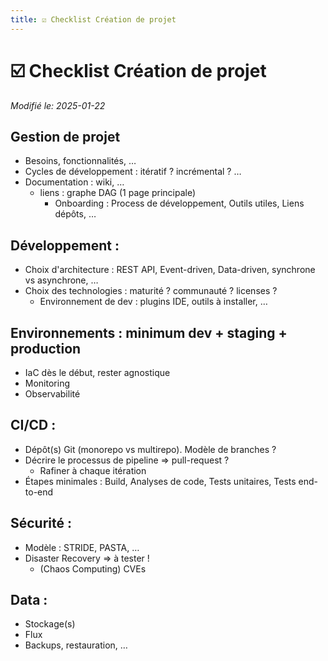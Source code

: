 ```yaml
---
title: ☑️ Checklist Création de projet
---
```


# ☑️ Checklist Création de projet

_Modifié le: 2025-01-22_

## Gestion de projet

- Besoins, fonctionnalités, …
- Cycles de développement : itératif ? incrémental ? …
- Documentation : wiki, …
  - liens : graphe DAG (1 page principale)
	- Onboarding : Process de développement, Outils utiles, Liens dépôts, …

## Développement :

  - Choix d'architecture : REST API, Event-driven, Data-driven, synchrone vs asynchrone, …
  - Choix des technologies : maturité ? communauté ? licenses ?
	- Environnement de dev : plugins IDE, outils à installer, …

## Environnements : minimum dev + staging + production

- IaC dès le début, rester agnostique
- Monitoring
- Observabilité

## CI/CD :

- Dépôt(s) Git (monorepo vs multirepo). Modèle de branches ?
- Décrire le processus de pipeline => pull-request ?
	- Rafiner à chaque itération
- Étapes minimales : Build, Analyses de code, Tests unitaires, Tests end-to-end

## Sécurité :

- Modèle : STRIDE, PASTA, …
- Disaster Recovery => à tester !
  - (Chaos Computing)
 CVEs

## Data :

- Stockage(s)
- Flux
- Backups, restauration, …

